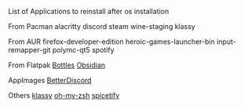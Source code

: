 List of Applications to reinstall after os installation

From Pacman
  alacritty
  discord
  steam
  wine-staging
  klassy
  
 From AUR
  firefox-developer-edition
  heroic-games-launcher-bin
  input-remapper-git
  polymc-qt5
  spotify
  
From Flatpak
  [Bottles](https://flathub.org/apps/details/com.usebottles.bottles)
  [Obsidian](https://flathub.org/apps/details/md.obsidian.Obsidian)
  
AppImages
  [BetterDiscord](https://betterdiscord.app/)
  
Others
  [klassy](https://github.com/paulmcauley/klassy)
  [oh-my-zsh](https://ohmyz.sh/)
  [spicetify](https://spicetify.app/)

